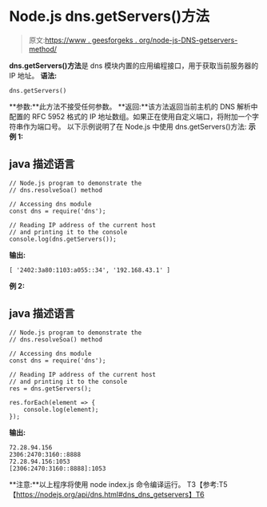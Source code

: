 # Node.js dns.getServers()方法

> 原文:[https://www . geesforgeks . org/node-js-DNS-getservers-method/](https://www.geeksforgeeks.org/node-js-dns-getservers-method/)

**dns.getServers()方法**是 dns 模块内置的应用编程接口，用于获取当前服务器的 IP 地址。
**语法:**

```
dns.getServers()
```

**参数:**此方法不接受任何参数。
**返回:**该方法返回当前主机的 DNS 解析中配置的 RFC 5952 格式的 IP 地址数组。如果正在使用自定义端口，将附加一个字符串作为端口号。
以下示例说明了在 Node.js 中使用 dns.getServers()方法:
**示例 1:**

## java 描述语言

```
// Node.js program to demonstrate the   
// dns.resolveSoa() method

// Accessing dns module
const dns = require('dns');

// Reading IP address of the current host
// and printing it to the console
console.log(dns.getServers());
```

**输出:**

```
[ '2402:3a80:1103:a055::34', '192.168.43.1' ]
```

**例 2:**

## java 描述语言

```
// Node.js program to demonstrate the   
// dns.resolveSoa() method

// Accessing dns module
const dns = require('dns');

// Reading IP address of the current host
// and printing it to the console
res = dns.getServers();

res.forEach(element => { 
    console.log(element); 
});
```

**输出:**

```
72.28.94.156
2306:2470:3160::8888
72.28.94.156:1053
[2306:2470:3160::8888]:1053
```

**注意:**以上程序将使用 node index.js 命令编译运行。
T3【参考:T5【https://nodejs.org/api/dns.html#dns_dns_getservers】T6